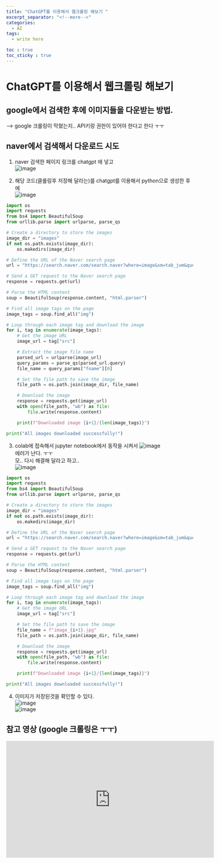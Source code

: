 ```yaml
---
title: "ChatGPT를 이용해서 웹크롤링 해보기 "
excerpt_separator: "<!--more-->"
categories:
  - AI
tags:
  - write here

toc : true
toc_sticky : true
---
```


# ChatGPT를 이용해서 웹크롤링 해보기  

## google에서 검색한 후에 이미지들을 다운받는 방법.  
--> google 크롤링이 막혔는지.. API키랑 권한이 있어야 한다고 한다 ㅜㅜ  

## naver에서 검색해서 다운로드 시도
1. naver  검색한 페이지 링크를 chatgpt 에 넣고   
   ![image](https://github.com/younlea/younlea.github.io/assets/1435846/995181e0-2be2-4cf9-9afe-7e9aa019a0d1)   
  

2. 해당 코드(클롤링후 저장해 달라는)를 chatgpt를 이용해서 python으로 생성한 후에     
   ![image](https://github.com/younlea/younlea.github.io/assets/1435846/1091e1f5-6ac3-47a0-a1a2-2c14f0da85c6)   
```python
import os
import requests
from bs4 import BeautifulSoup
from urllib.parse import urlparse, parse_qs

# Create a directory to store the images
image_dir = "images"
if not os.path.exists(image_dir):
    os.makedirs(image_dir)

# Define the URL of the Naver search page
url = "https://search.naver.com/search.naver?where=image&sm=tab_jum&query=%EA%B7%B8%EB%A6%BC"

# Send a GET request to the Naver search page
response = requests.get(url)

# Parse the HTML content
soup = BeautifulSoup(response.content, "html.parser")

# Find all image tags on the page
image_tags = soup.find_all("img")

# Loop through each image tag and download the image
for i, tag in enumerate(image_tags):
    # Get the image URL
    image_url = tag["src"]

    # Extract the image file name
    parsed_url = urlparse(image_url)
    query_params = parse_qs(parsed_url.query)
    file_name = query_params["fname"][0]

    # Set the file path to save the image
    file_path = os.path.join(image_dir, file_name)

    # Download the image
    response = requests.get(image_url)
    with open(file_path, "wb") as file:
        file.write(response.content)

    print(f"Downloaded image {i+1}/{len(image_tags)}")

print("All images downloaded successfully!")
```

3. colab에 접속해서 jupyter notebook에서 동작을 시켜서
![image](https://github.com/younlea/younlea.github.io/assets/1435846/7be44947-fc2c-4b71-a50a-3e03c8605b7b)   
에러가 난다. ㅜㅜ   
모.. 다시 해결해 달라고 하고..   
![image](https://github.com/younlea/younlea.github.io/assets/1435846/c159c1de-3643-494b-82d7-fe4532abc672)   
```python
import os
import requests
from bs4 import BeautifulSoup
from urllib.parse import urlparse, parse_qs

# Create a directory to store the images
image_dir = "images"
if not os.path.exists(image_dir):
    os.makedirs(image_dir)

# Define the URL of the Naver search page
url = "https://search.naver.com/search.naver?where=image&sm=tab_jum&query=%EA%B7%B8%EB%A6%BC"

# Send a GET request to the Naver search page
response = requests.get(url)

# Parse the HTML content
soup = BeautifulSoup(response.content, "html.parser")

# Find all image tags on the page
image_tags = soup.find_all("img")

# Loop through each image tag and download the image
for i, tag in enumerate(image_tags):
    # Get the image URL
    image_url = tag["src"]

    # Set the file path to save the image
    file_name = f"image_{i+1}.jpg"
    file_path = os.path.join(image_dir, file_name)

    # Download the image
    response = requests.get(image_url)
    with open(file_path, "wb") as file:
        file.write(response.content)

    print(f"Downloaded image {i+1}/{len(image_tags)}")

print("All images downloaded successfully!")

```
     
4. 이미지가 저장된것을 확인할 수 있다.    
![image](https://github.com/younlea/younlea.github.io/assets/1435846/091b7a4f-68b2-4362-97f7-e613259eeb93)  
![image](https://github.com/younlea/younlea.github.io/assets/1435846/e036e33e-1db9-43d4-9d85-87f604d4ab15)  

## 참고 영상 (google 크롤링은 ㅜㅜ)
<iframe width="560" height="315" src="https://www.youtube.com/embed/ckDHMbJ4MHo" frameborder="0" allowfullscreen></iframe>

